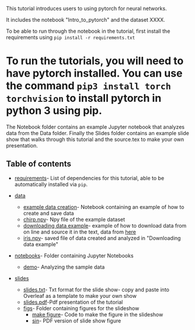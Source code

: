 This tutorial introduces users to using pytorch for neural networks.

It includes the notebook "Intro_to_pytorch" and the dataset XXXX.

To be able to run through the notebook in the tutorial, first install the requirements using `pip install -r requirements.txt`

# To run the tutorials, you will need to have pytorch installed. You can use the command `pip3 install torch torchvision` to install pytorch in python 3 using pip.

The Notebook folder contains an example Jupyter notebook that analyzes data from the Data folder. Finally the Slides folder contains an example slide show that walks through this tutorial and the source.tex to make your own presentation.


## Table of contents

- [requirements](https://github.com/ContextLab/Tutorials/blob/master/Tutorial%20Template/requirements.txt)- List of dependencies for this tutorial, able to be automatically installed via `pip`.

- [data](https://github.com/ContextLab/Tutorials/tree/master/Tutorial%20Template/Data)

   - [example data creation](https://github.com/ContextLab/Tutorials/blob/master/Tutorial%20Template/Data/Example_Data_Creation.ipynb)- Notebook containing an example of how to create and save data
  - [chirp.npy](https://github.com/ContextLab/Tutorials/blob/master/Tutorial%20Template/Data/chirp.npy)- Npy file of the example dataset  
  - [downloading data example](https://github.com/ContextLab/CDL-tutorials/blob/master/tutorial_template/data/downloading_data_example.ipynb)- example of how to download data from on line and source it in the text, data from [here](http://scikit-learn.org/stable/modules/generated/sklearn.datasets.load_iris.html#sklearn.datasets.load_iris)
  - [iris.npy](https://github.com/ContextLab/CDL-tutorials/blob/master/tutorial_template/data/iris.npy)- saved file of data created and analyzed in "Downloading data example"
- [notebooks](https://github.com/ContextLab/Tutorials/tree/master/Tutorial%20Template/Notebooks)- Folder containing Jupyter Notebooks
  - [demo](https://github.com/ContextLab/Tutorials/blob/master/Tutorial%20Template/Notebooks/Demo.ipynb)- Analyzing the sample data
- [slides](https://github.com/ContextLab/Tutorials/tree/master/Tutorial%20Template/Slides)
  - [slides.txt](https://github.com/ContextLab/Tutorials/blob/master/Tutorial%20Template/Slides/Source.tex)- Txt format for the slide show- copy and paste into Overleaf as a template to make your own show
  - [slides.pdf](https://github.com/ContextLab/Tutorials/blob/master/Tutorial%20Template/Slides/template%20slideshow.pdf)-Pdf presentation of the tutorial
  - [figs](https://github.com/ContextLab/Tutorials/tree/master/Tutorial%20Template/Slides/figs)- Folder containing figures for the slideshow
    - [make figure](https://github.com/ContextLab/Tutorials/blob/master/Tutorial%20Template/Slides/figs/make_figure.ipynb)- Code to make the figure in the slideshow
    - [sin](https://github.com/ContextLab/Tutorials/blob/master/Tutorial%20Template/Slides/figs/sin.pdf)- PDF version of slide show figure

